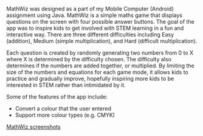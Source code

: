 MathWiz was designed as a part of my Mobile Computer (Android) assignment using Java. MathWiz is a simple maths game that displays questions on the screen with four possible answer buttons. The goal of the app was to inspire kids to get involved with STEM learning in a fun and interactive way. There are three different difficulties including Easy (addition), Medium (simple multiplication), and Hard (difficult multiplication).

Each question is created by randomly generating two numbers from 0 to X where X is determined by the difficulty chosen. The difficulty also determines if the numbers are added together, or multiplied. By limiting the size of the numbers and equations for each game mode, it allows kids to practice and gradually improve, hopefully inspiring more kids to be interested in STEM rather than intimidated by it.

Some of the features of the app include:
 - Convert a colour that the user entered
 - Support more colour types (e.g. CMYK)

[MathWiz screenshots](https://imgur.com/a/bEj2o7u)

